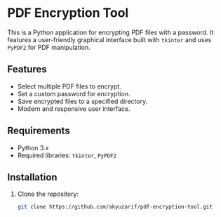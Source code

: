 # PDF Encryption Tool

This is a Python application for encrypting PDF files with a password. It features a user-friendly graphical interface built with `tkinter` and uses `PyPDF2` for PDF manipulation.

## Features
- Select multiple PDF files to encrypt.
- Set a custom password for encryption.
- Save encrypted files to a specified directory.
- Modern and responsive user interface.

## Requirements
- Python 3.x
- Required libraries: `tkinter`, `PyPDF2`

## Installation
1. Clone the repository:
   ```bash
   git clone https://github.com/akyuzarif/pdf-encryption-tool.git
